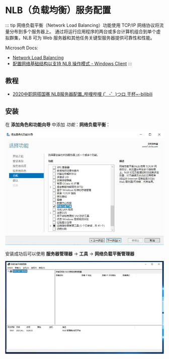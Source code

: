 # NLB（负载均衡）服务配置

::: tip
网络负载平衡（Network Load Balancing）功能使用 TCP/IP 网络协议将流量分布到多个服务器上。
通过将运行应用程序的两台或多台计算机组合到单个虚拟群集，NLB 可为 Web 服务器和其他任务关键型服务器提供可靠性和性能。

Microsoft Docs:
- [Network Load Balancing](https://docs.microsoft.com/zh-cn/windows-server/networking/technologies/network-load-balancing)
- [配置网络基础结构以支持 NLB 操作模式 - Windows Client](https://docs.microsoft.com/zh-cn/troubleshoot/windows-client/networking/configure-network-to-support-nlb-operation-mode)
:::

## 教程

- [2020中职网搭国赛 NLB服务器配置_哔哩哔哩 (゜-゜)つロ 干杯~-bilibili](https://www.bilibili.com/video/BV1P64y117tM)

## 安装

在 **添加角色和功能向导** 中添加 _功能_：**网络负载平衡**：

![添加网络负载平衡功能](./img/001.jpg)

安装成功后可以使用 **服务器管理器** -> **工具** -> **网络负载平衡管理器**

![网络负载平衡管理器](./img/002.jpg)
